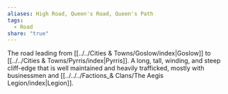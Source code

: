 ```yaml
---
aliases: High Road, Queen's Road, Queen's Path
tags:
  - Road
share: "true"
---
```


The road leading from [[../../Cities & Towns/Goslow/index|Goslow]] to [[../../Cities & Towns/Pyrris/index|Pyrris]]. A long, tall, winding, and steep cliff-edge that is well maintained and heavily trafficked, mostly with businessmen and [[../../../Factions_& Clans/The Aegis Legion/index|Legion]].